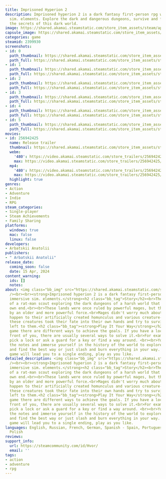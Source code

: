 ```yaml
---
title: Imprisoned Hyperion 2
description: Imprisoned hyperion 2 is a dark fantasy first-person rpg with immersive
  sim. elements. Explore the dark and dangerous dungeons, survive and fight to learn
  the secrets of this dark world.
image: https://shared.akamai.steamstatic.com/store_item_assets/steam/apps/2399930/header.jpg?t=1726762013
capsule_image: https://shared.akamai.steamstatic.com/store_item_assets/steam/apps/2399930/capsule_231x87.jpg?t=1726762013
categories: game
steamid: 2399930
screenshots:
- id: 0
  path_thumbnail: https://shared.akamai.steamstatic.com/store_item_assets/steam/apps/2399930/ss_974efe6dc53ef5f4f710ddd42a3af921464598d2.600x338.jpg?t=1726762013
  path_full: https://shared.akamai.steamstatic.com/store_item_assets/steam/apps/2399930/ss_974efe6dc53ef5f4f710ddd42a3af921464598d2.1920x1080.jpg?t=1726762013
- id: 1
  path_thumbnail: https://shared.akamai.steamstatic.com/store_item_assets/steam/apps/2399930/ss_495935a70160b5bd5970730b8b009671d8de974b.600x338.jpg?t=1726762013
  path_full: https://shared.akamai.steamstatic.com/store_item_assets/steam/apps/2399930/ss_495935a70160b5bd5970730b8b009671d8de974b.1920x1080.jpg?t=1726762013
- id: 2
  path_thumbnail: https://shared.akamai.steamstatic.com/store_item_assets/steam/apps/2399930/ss_4177afdbb9100c4f07abeec505f4dcff1256721a.600x338.jpg?t=1726762013
  path_full: https://shared.akamai.steamstatic.com/store_item_assets/steam/apps/2399930/ss_4177afdbb9100c4f07abeec505f4dcff1256721a.1920x1080.jpg?t=1726762013
- id: 3
  path_thumbnail: https://shared.akamai.steamstatic.com/store_item_assets/steam/apps/2399930/ss_51ea0f8856e4ca30e3d1a906178de725d999f51a.600x338.jpg?t=1726762013
  path_full: https://shared.akamai.steamstatic.com/store_item_assets/steam/apps/2399930/ss_51ea0f8856e4ca30e3d1a906178de725d999f51a.1920x1080.jpg?t=1726762013
- id: 4
  path_thumbnail: https://shared.akamai.steamstatic.com/store_item_assets/steam/apps/2399930/ss_b0652ac447f954730d4485a16a453c1ffd3d830d.600x338.jpg?t=1726762013
  path_full: https://shared.akamai.steamstatic.com/store_item_assets/steam/apps/2399930/ss_b0652ac447f954730d4485a16a453c1ffd3d830d.1920x1080.jpg?t=1726762013
- id: 5
  path_thumbnail: https://shared.akamai.steamstatic.com/store_item_assets/steam/apps/2399930/ss_088152a9e9204c0e84fb0e960f1e922a4cfb42b9.600x338.jpg?t=1726762013
  path_full: https://shared.akamai.steamstatic.com/store_item_assets/steam/apps/2399930/ss_088152a9e9204c0e84fb0e960f1e922a4cfb42b9.1920x1080.jpg?t=1726762013
movies:
- id: 256942425
  name: Release trailer
  thumbnail: https://shared.akamai.steamstatic.com/store_item_assets/steam/apps/256942425/movie.293x165.jpg?t=1708605682
  webm:
    '480': https://video.akamai.steamstatic.com/store_trailers/256942425/movie480_vp9.webm?t=1708605682
    max: https://video.akamai.steamstatic.com/store_trailers/256942425/movie_max_vp9.webm?t=1708605682
  mp4:
    '480': https://video.akamai.steamstatic.com/store_trailers/256942425/movie480.mp4?t=1708605682
    max: https://video.akamai.steamstatic.com/store_trailers/256942425/movie_max.mp4?t=1708605682
  highlight: true
genres:
- Action
- Adventure
- Indie
- RPG
steam_categories:
- Single-player
- Steam Achievements
- Family Sharing
platforms:
  windows: true
  mac: false
  linux: false
developers:
- Arbatskii Anatolii
publishers:
- " Arbatskii Anatolii"
release_date:
  coming_soon: false
  date: 15 Apr, 2024
content_warning:
  ids: []
  notes:
about: <img class="bb_img" src="https://shared.akamai.steamstatic.com/store_item_assets/steam/apps/2399930/extras/SteamAbout.png?t=1726762013"
  /><br><br><strong>Imprisoned hyperion 2 is a dark fantasy first-person rpg with
  immersive sim. elements.</strong><h2 class="bb_tag">Story</h2><br>The story tells
  of a rat-man scout exploring the dark dungeons of a harsh world that has seen its
  own end.<br><br>These lands were once ruled by powerful mages, but they were destroyed
  by an older and more powerful force.<br>Mages didn't worry much about what would
  happen to their artificially created homunculus and various creature-servants.<br>Abandoned,
  these creatures took their fate into their own hands and try to survive in the world
  left to them.<h2 class="bb_tag"><strong>Play It Your Way</strong></h2><br>In the
  game there are different ways to achieve the goals. If you have a locked door in
  front of you, there are usually several ways to solve it.<br>For example, you can
  pick a lock or ask a guard for a key or find a way around. <br><br>You can read
  the notes and immerse yourself in the history of the world to explore locations
  and find the best way or just slash and burn everything in your way. <br> <br>The
  game will lead you to a single ending, play as you like.
detailed_description: <img class="bb_img" src="https://shared.akamai.steamstatic.com/store_item_assets/steam/apps/2399930/extras/SteamAbout.png?t=1726762013"
  /><br><br><strong>Imprisoned hyperion 2 is a dark fantasy first-person rpg with
  immersive sim. elements.</strong><h2 class="bb_tag">Story</h2><br>The story tells
  of a rat-man scout exploring the dark dungeons of a harsh world that has seen its
  own end.<br><br>These lands were once ruled by powerful mages, but they were destroyed
  by an older and more powerful force.<br>Mages didn't worry much about what would
  happen to their artificially created homunculus and various creature-servants.<br>Abandoned,
  these creatures took their fate into their own hands and try to survive in the world
  left to them.<h2 class="bb_tag"><strong>Play It Your Way</strong></h2><br>In the
  game there are different ways to achieve the goals. If you have a locked door in
  front of you, there are usually several ways to solve it.<br>For example, you can
  pick a lock or ask a guard for a key or find a way around. <br><br>You can read
  the notes and immerse yourself in the history of the world to explore locations
  and find the best way or just slash and burn everything in your way. <br> <br>The
  game will lead you to a single ending, play as you like.
languages: English, Russian, French, German, Spanish - Spain, Portuguese - Brazil,
  Polish
reviews:
support_info:
  url: https://steamcommunity.com/id/Hvor/
  email: ''
tags:
- action
- adventure
- rpg
---
```

